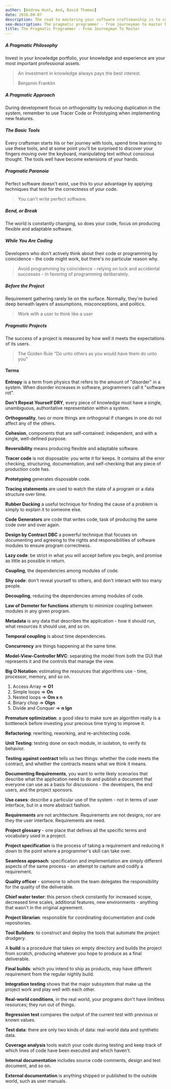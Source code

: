 ```yaml
---
author: [Andrew Hunt, And, David Thomas]
date: 2016-09-07
description: The road to mastering your software craftsmanship is to constantly invest in your learning. This book shows you how a pragmatic programmer create clean, flexible, and adaptable code. Everything you need to know about working on a project and more!
seo-description: The pragmatic programmer - from journeyman to master by Andrew Hunt and David Thomas notes.
title: The Pragmatic Programmer - From Journeyman To Master
---
```


##### A Pragmatic Philosophy

Invest in your knowledge portfolio, your knowledge and experience are your most important professional assets.

> An investment in knowledge always pays the best interest.
>
> Benjamin Franklin

##### A Pragmatic Approach

During development focus on orthogonality by reducing duplication in the system, remember to use Tracer Code or Prototyping when implementing new features.

##### The Basic Tools

Every craftsman starts his or her journey with tools, spend time learning to use these tools, and at some point you'll be surprised to discover your fingers moving over the keyboard, manipulating text without conscious thought. The tools well have become extensions of your hands.

##### Pragmatic Paranoia

Perfect software doesn't exist, use this to your advantage by applying techniques that test for the correctness of your code.

> You can't write perfect software.

##### Bend, or Break

The world is constantly changing, so does your code, focus on producing flexible and adaptable software.

##### While You Are Coding

Developers who don't actively think about their code or programming by coincidence - the code might work, but there's no particular reason why.

> Avoid programming by coincidence - relying on luck and accidental successes - in favoring of programming deliberately.

##### Before the Project

Requirement gathering rarely lie on the surface. Normally, they're buried deep beneath layers of assumptions, misconceptions, and politics.

> Work with a user to think like a user

##### Pragmatic Projects

The success of a project is measured by how well it meets the expectations of its users.

> The Golden Rule "Do unto others as you would have them do unto you"

#### Terms

**Entropy** is a term from physics that refers to the amount of "disorder" in a system. When disorder increases in software, programmers call it "software rot".

**Don't Repeat Yourself DRY**, every piece of knowledge must have a single, unambiguous, authoritative representation within a system.

**Orthogonality**, two or more things are orthogonal if changes in one do not affect any of the others.

**Cohesion**, components that are self-contained: independent, and with a single, well-defined purpose.

**Reversibility** means producing flexible and adaptable software.

**Tracer code** is not disposable: you write it for keeps. It contains all the error checking, structuring, documentation, and self-checking that any piece of production code has.

**Prototyping** generates disposable code.

**Tracing statements** are used to watch the state of a program or a data structure over time.

**Rubber Ducking** a useful technique for finding the cause of a problem is simply to explain it to someone else.

**Code Generators** are code that writes code, task of producing the same code over and over again.

**Design by Contract DBC** a powerful technique that focuses on documenting and agreeing to the rights and responsibilities of software modules to ensure program correctness.

**Lazy code**: be strict in what you will accept before you begin, and promise as little as possible in return.

**Coupling**, the dependencies among modules of code.

**Shy code**: don't reveal yourself to others, and don't interact with too many people.

**Decoupling**, reducing the dependencies among modules of code.

**Law of Demeter for functions** attempts to minimize coupling between modules in any given program.

**Metadata** is any data that describes the application - how it should run, what resources it should use, and so on.

**Temporal coupling** is about time dependencies.

**Concurrency** are things happening at the same time.

**Model-View-Controller MVC**: separating the model from both the GUI that represents it and the controls that manage the view.

**Big O Notation**: estimating the resources that algorithms use - time, processor, memory, and so on.

1. Access Array => **O1**
2. Simple loops => **On**
3. Nested loops => **Om x n**
4. Binary chop => **Olgn**
5. Divide and Conquer => **n lgn**

**Premature optimization**: a good idea to make sure an algorithm really is a bottleneck before investing your precious time trying to improve it.

**Refactoring**: rewriting, reworking, and re-architecting code.

**Unit Testing**: testing done on each module, in isolation, to verify its behavior.

**Testing against contract** tells us two things: whether the code meets the contract, and whether the contracts means what we think it means.

**Documenting Requirements**, you want to write likely scenarios that describe what the application need to do and publish a document that everyone can use as a basis for discussions - the developers, the end users, and the project sponsors.

**Use cases**: describe a particular use of the system - not in terms of user interface, but in a more abstract fashion.

**Requirements** are not architecture. Requirements are not designs, nor are they the user interface. Requirements are need.

**Project glossary** - one place that defines all the specific terms and vocabulary used in a project.

**Project specification** is the process of taking a requirement and reducing it down to the point where a programmer's skill can take over.

**Seamless approach**: specification and implementation are simply different aspects of the same process - an attempt to capture and codify a requirement.

**Quality officer** - someone to whom the team delegates the responsibility for the quality of the deliverable.

**Chief water tester**: this person check constantly for increased scope, decreased time scales, additional features, new environments - anything that wasn't in the original agreement.

**Project librarian**: responsible for coordinating documentation and code repositories.

**Tool Builders**: to construct and deploy the tools that automate the project drudgery.

A **build** is a procedure that takes on empty directory and builds the project from scratch, producing whatever you hope to produce as a final deliverable.

**Final builds**: which you intend to ship as products, may have different requirement from the regular nightly build.

**Integration testing** shows that the major subsystem that make up the project work and play well with each other.

**Real-world conditions**, in the real world, your programs don't have limitless resources; they run out of things.

**Regression test** compares the output of the current test with previous or known values.

**Test data**: there are only two kinds of data: real-world data and synthetic data.

**Coverage analysis** tools watch your code during testing and keep track of which lines of code have been executed and which haven't.

**Internal documentation** includes source code comments, design and test document, and so on.

**External documentation** is anything shipped or published to the outside world, such as user manuals.
